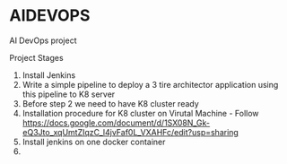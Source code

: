 # AIDEVOPS
AI DevOps project



Project Stages 

1. Install Jenkins
2. Write a simple pipeline to deploy a 3 tire architector application using this pipeline to K8 server
3. Before step 2 we need to have K8 cluster ready
4. Installation procedure for K8 cluster on Virutal Machine - Follow https://docs.google.com/document/d/1SX08N_Gk-eQ3Jto_xqUmtZIqzC_l4jvFaf0L_VXAHFc/edit?usp=sharing
5. Install jenkins on one docker container 
6. 
